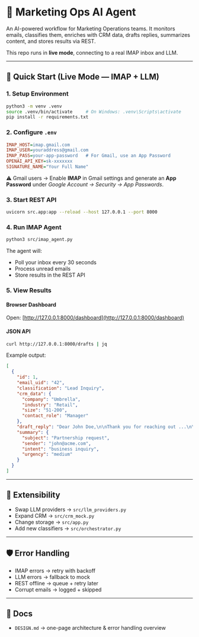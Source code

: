 # 📧 Marketing Ops AI Agent

An AI-powered workflow for Marketing Operations teams.
It monitors emails, classifies them, enriches with CRM data, drafts replies, summarizes content, and stores results via REST.

This repo runs in **live mode**, connecting to a real IMAP inbox and LLM.

---

## 🚀 Quick Start (Live Mode — IMAP + LLM)

### 1. Setup Environment

```bash
python3 -m venv .venv
source .venv/bin/activate     # On Windows: .venv\Scripts\activate
pip install -r requirements.txt
```

### 2. Configure `.env`

```ini
IMAP_HOST=imap.gmail.com
IMAP_USER=youraddress@gmail.com
IMAP_PASS=your-app-password   # For Gmail, use an App Password
OPENAI_API_KEY=sk-xxxxxxx
SIGNATURE_NAME="Your Full Name"
```

⚠️ Gmail users → Enable **IMAP** in Gmail settings and generate an **App Password** under *Google Account → Security → App Passwords*.

### 3. Start REST API

```bash
uvicorn src.app:app --reload --host 127.0.0.1 --port 8000
```

### 4. Run IMAP Agent

```bash
python3 src/imap_agent.py
```

The agent will:

* Poll your inbox every 30 seconds
* Process unread emails
* Store results in the REST API

### 5. View Results

#### Browser Dashboard

Open: [http://127.0.0.1:8000/dashboard](http://127.0.0.1:8000/dashboard)

#### JSON API

```bash
curl http://127.0.0.1:8000/drafts | jq
```

Example output:

```json
[
  {
    "id": 1,
    "email_uid": "42",
    "classification": "Lead Inquiry",
    "crm_data": {
      "company": "Umbrella",
      "industry": "Retail",
      "size": "51-200",
      "contact_role": "Manager"
    },
    "draft_reply": "Dear John Doe,\n\nThank you for reaching out ...\n\nBest regards,\nTsepang Mabizela",
    "summary": {
      "subject": "Partnership request",
      "sender": "john@acme.com",
      "intent": "business inquiry",
      "urgency": "medium"
    }
  }
]
```

---

## 🔄 Extensibility

* Swap LLM providers → `src/llm_providers.py`
* Expand CRM → `src/crm_mock.py`
* Change storage → `src/app.py`
* Add new classifiers → `src/orchestrator.py`

---

## 🛡 Error Handling

* IMAP errors → retry with backoff
* LLM errors → fallback to mock
* REST offline → queue + retry later
* Corrupt emails → logged + skipped

---

## 📄 Docs

* `DESIGN.md` → one-page architecture & error handling overview
